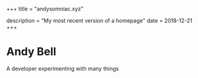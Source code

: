 +++
title = "andysomniac.xyz"

description = "My most recent version of a homepage"
date = 2018-12-21
+++

# Andy Bell

A developer experimenting with many things

